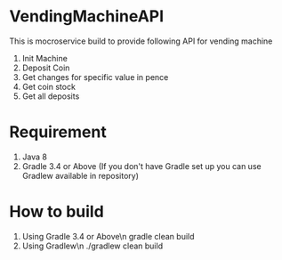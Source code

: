 # VendingMachineAPI

This is mocroservice build to provide following API for vending machine
1. Init Machine
2. Deposit Coin
3. Get changes for specific value in pence
4. Get coin stock
5. Get all deposits

# Requirement
1. Java 8
2. Gradle 3.4 or Above (If you don't have Gradle set up you can use Gradlew available in repository)

# How to build
1. Using Gradle 3.4 or Above\n
    gradle clean build
2. Using Gradlew\n
  ./gradlew clean build
